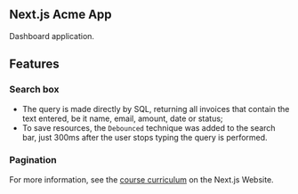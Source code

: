 ## Next.js Acme App

Dashboard application.

## Features

### Search box

- The query is made directly by SQL, returning all invoices that contain the text entered, be it name, email, amount, date or status;
- To save resources, the `Debounced` technique was added to the search bar, just 300ms after the user stops typing the query is performed.

### Pagination

For more information, see the [course curriculum](https://nextjs.org/learn) on the Next.js Website.
